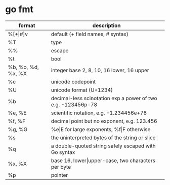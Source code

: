# go fmt
| format | description |
| --- | --- |
| %[+\|#]v | default (+ field names, # syntax) |
| %T | type |
| %% | escape |
| %t | bool |
| %b, %o, %d, %x, %X | integer base 2, 8, 10, 16 lower, 16 upper |
| %c | unicode codepoint |
| %U | unicode format (U+1234) |
| %b | decimal-less scinotation exp a power of two e.g. -123456p-78 |
| %e, %E |scientific notation, e.g. -1.234456e+78|
| %f, %F |decimal point but no exponent, e.g. 123.456|
| %g, %G |%e\|E for large exponents, %f\|F otherwise|
|%s | the uninterpreted bytes of the string or slice |
|%q | a double-quoted string safely escaped with Go syntax |
|%x, %X | base 16, lower\|upper-case, two characters per byte |
| %p | pointer|
